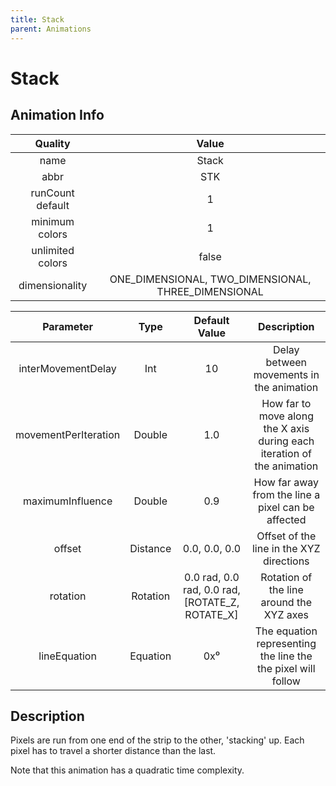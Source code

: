```yaml
---
title: Stack
parent: Animations
---
```


<!-- THIS FILE IS AUTOMATICALLY GENERATED -->
<!-- MAKE CHANGES TO THE AnimationInfo INSTANCE ASSOCIATED WITH THIS ANIMATION -->

# Stack

## Animation Info

|Quality|Value|
|:-:|:-:|
|name|Stack|
|abbr|STK|
|runCount default|1|
|minimum colors|1|
|unlimited colors|false|
|dimensionality|ONE_DIMENSIONAL, TWO_DIMENSIONAL, THREE_DIMENSIONAL|

|Parameter|Type|Default Value|Description|
|:-:|:-:|:-:|:-:|
|interMovementDelay|Int|10|Delay between movements in the animation|
|movementPerIteration|Double|1.0|How far to move along the X axis during each iteration of the animation|
|maximumInfluence|Double|0.9|How far away from the line a pixel can be affected|
|offset|Distance|0.0, 0.0, 0.0|Offset of the line in the XYZ directions|
|rotation|Rotation|0.0 rad, 0.0 rad, 0.0 rad, [ROTATE_Z, ROTATE_X]|Rotation of the line around the XYZ axes|
|lineEquation|Equation|0x⁰|The equation representing the line the the pixel will follow|

## Description
Pixels are run from one end of the strip to the other, 'stacking' up.
Each pixel has to travel a shorter distance than the last.

Note that this animation has a quadratic time complexity.

